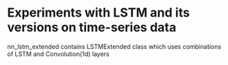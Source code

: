 # Experiments with LSTM and its versions on time-series data
nn_lstm_extended contains LSTMExtended class which uses combinations of LSTM and Convolution(1d) layers
